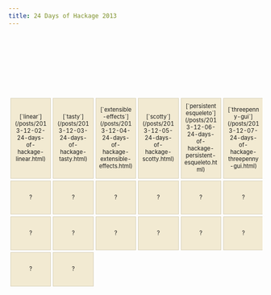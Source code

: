 ```yaml
---
title: 24 Days of Hackage 2013
---
```

<style>
table {
  border-spacing: 4px;
  border-collapse: separate;
  font-size: 0.8em;
}

table td {
  border: 1px solid #d9d2ba;
  width: 6em;
  max-width: 6em;
  height: 6em;
  background-color: rgb(242, 234, 210);
  text-align: center;
  vertical-align: center;
}
table td code { white-space: normal !important; }
</style>

<table>
  <tr>
    <td colspan="6" style="border: none; background: transparent"></td>
    <td>[2013 in Review](/posts/2013-12-01-24-days-of-hackage-intro.html)</td>
  </tr>
  <tr>
    <td>[`linear`](/posts/2013-12-02-24-days-of-hackage-linear.html)</td>
    <td>[`tasty`](/posts/2013-12-03-24-days-of-hackage-tasty.html)</td>
    <td>[`extensible-effects`](/posts/2013-12-04-24-days-of-hackage-extensible-effects.html)</td>
    <td>[`scotty`](/posts/2013-12-05-24-days-of-hackage-scotty.html)</td>
    <td>[`persistent esqueleto`](/posts/2013-12-06-24-days-of-hackage-persistent-esqueleto.html)</td>
    <td>[`threepenny-gui`](/posts/2013-12-07-24-days-of-hackage-threepenny-gui.html)</td>
    <td>[`data-memocombinators`](/posts/2013-12-08-24-days-of-hackage-data-memocombinators.html)</td>
  </tr>
  <tr>
    <td>?</td>
    <td>?</td>
    <td>?</td>
    <td>?</td>
    <td>?</td>
    <td>?</td>
    <td>?</td>
  </tr>
  <tr>
    <td>?</td>
    <td>?</td>
    <td>?</td>
    <td>?</td>
    <td>?</td>
    <td>?</td>
    <td>?</td>
  </tr>
  <tr>
    <td>?</td>
    <td>?</td>
  </tr>
</table>
